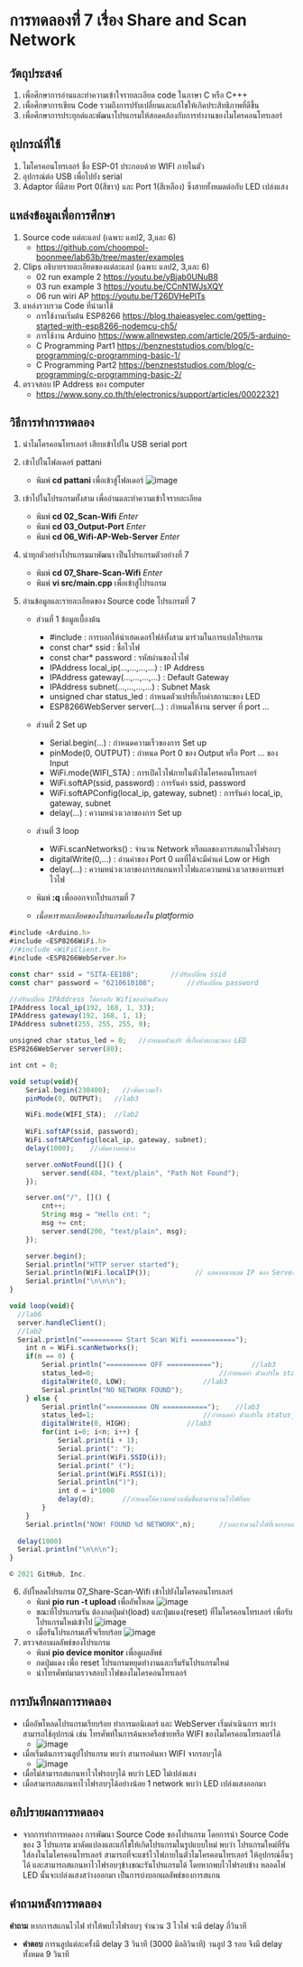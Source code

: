 #  การทดลองที่่ 7 เรื่อง Share and Scan Network

##  วัตถุประสงค์
 1. เพื่อศึกษาการอ่านและทำความเข้าใจรายละเอียด code ในภาษา C หรือ C+++
 2. เพื่อศึกษาการเขียน Code รวมถึงการปรับเปลี่ยนและแก้ไขให้เกิดประสิทธิภาพที่ดีขึ้น
 3. เพื่อศึกษาการประยุกต์และพัฒนาโปรแกรมให้สอดคล้องกับการทำงานของไมโครคอนโทรเลอร์

##  อุปกรณ์ที่ใช้
   1. ไมโครคอนโทรเลอร์ ชื่อ ESP-01 ประกอบด้วย WIFI ภายในตัว
   2. อุปกรณ์ต่อ USB เพื่อไปยัง serial
   3. Adaptor ที่มีสาย Port 0(สีขาว) และ Port 1(สีเหลือง) ซึ่งสายทั้งหมดต่อกับ LED เปล่งแสง

##  แหล่งข้อมูลเพื่อการศึกษา
 1. Source code แต่ละแลป (เฉพาะ แลป2, 3,และ 6)
 	- https://github.com/choompol-boonmee/lab63b/tree/master/examples
 2. Clips อธิบายรายละเอียดของแต่ละแลป (เฉพาะ แลป2, 3,และ 6)
	- 02 run example 2 https://youtu.be/yBjab0UNuB8
	- 03 run example 3 https://youtu.be/CCnN1WJsXQY
	- 06 run wiri AP https://youtu.be/T26DVHePlTs
 3. แหล่งรวบรวม Code ที่นำมาใช้
  	- การใช้งานเริ่มต้น ESP8266 https://blog.thaieasyelec.com/getting-started-with-esp8266-nodemcu-ch5/
  	- การใช้งาน Arduino https://www.allnewstep.com/article/205/5-arduino-
 	- C Programming Part1 https://benzneststudios.com/blog/c-programming/c-programming-basic-1/
 	- C Programming Part2 https://benzneststudios.com/blog/c-programming/c-programming-basic-2/
 4. ตรวจสอบ IP Address ของ computer
 	- https://www.sony.co.th/th/electronics/support/articles/00022321
 
##  วิธีการทำการทดลอง
 1. นำไมโครคอนโทรเลอร์ เสียบเข้าไปใน USB serial port
 2. เข้าไปในโฟลเดอร์ pattani
	- พิมพ์ **cd pattani** เพื่อเข้าสู่โฟลเดอร์
![image](https://user-images.githubusercontent.com/80879429/113065867-bf6b0e00-91e3-11eb-9243-a90494902fbb.png)

 3. เข้าไปในโปรแกรมทั้งสาม เพื่ออ่านและทำความเข้าใจรายละเอียด
	- พิมพ์ **cd 02_Scan-Wifi** *Enter*
	- พิมพ์ **cd 03_Output-Port** *Enter*
	- พิมพ์ **cd 06_Wifi-AP-Web-Server** *Enter*
 4. นำทุกตัวอย่างโปรแกรมมาพัฒนา  เป็นโปรแกรมตัวอย่างที่ 7 
	- พิมพ์ **cd 07_Share-Scan-Wifi** *Enter*
	- พิมพ์ **vi src/main.cpp** เพื่อเข้าสู่โปรแกรม
 5. อ่านข้อมูลและรายละเอียดของ Source code โปรแกรมที่ 7
	- ส่วนที่ 1 ข้อมูลเบื้องต้น 
		- #include <name of header file> : การบอกให้นำเฮดเดอร์ไฟล์ทั้งสาม มาร่วมในการแปลโปรแกรม
		- const char* ssid : ชื่อไวไฟ
		- const char* password : รหัสผ่านของไวไฟ
		- IPAddress local_ip(...,...,...,...) : IP Address
		- IPAddress gateway(...,...,...,...) : Default Gateway
		- IPAddress subnet(...,...,...,...) : Subnet Mask
		- unsigned char status_led : กำหนดตัวแปรที่เก็บค่าสถานะของ LED
		- ESP8266WebServer server(...) : กำหนดให้งาน server ที่ port ...
	- ส่วนที่ 2 Set up
		- Serial.begin(...) : กำหนดความเร็วของการ Set up 
		- pinMode(0, OUTPUT) : กำหนด Port 0 ของ Output หรือ Port ... ของ Input
		- WiFi.mode(WIFI_STA) : การเปิดไวไฟภายในตัวไมโครคอนโทรเลอร์
		- WiFi.softAP(ssid, password) : การรันค่า ssid, password
		- WiFi.softAPConfig(local_ip, gateway, subnet) : การรันค่า local_ip, gateway, subnet
		- delay(...) : ความหน่วงเวลาของการ Set up

	- ส่วนที่ 3 loop
		- WiFi.scanNetworks() : จำนวน Network หรือผลของการสแกนไวไฟรอบๆ
		- digitalWrite(0,...) : อ่านค่าของ Port 0 ผลที่ได้จะมีค่าแค่ Low or High
		- delay(...) : ความหน่วงเวลาของการสแกนหาไวไฟและความหน่วงเวลาของการแชร์ไวไฟ
	- พิมพ์ **:q** เพื่อออกจากโปรแกรมที่ 7
	- *เนื้อหารายละเอียดของโปรแกรมที่แสดงใน platformio*

```javascript
#include <Arduino.h>
#include <ESP8266WiFi.h>
//#include <WiFiClient.h>
#include <ESP8266WebServer.h>

const char* ssid = "SITA-EE108";		//ปรับเปลี่ยน ssid
const char* password = "6210610108";		//ปรับเปลี่ยน password

//ปรับเปลี่ยน IPAddress ให้ตรงกับ Wifiของบ้านตัวเอง
IPAddress local_ip(192, 168, 1, 33);    
IPAddress gateway(192, 168, 1, 1);
IPAddress subnet(255, 255, 255, 0);

unsigned char status_led = 0;   //กำหนดตัวแปร ที่เก็บค่าสถานะของ LED
ESP8266WebServer server(80);

int cnt = 0;

void setup(void){
	Serial.begin(230400);   //เพิ่มความเร็ว
	pinMode(0, OUTPUT);   //lab3

	WiFi.mode(WIFI_STA);  //lab2
  
	WiFi.softAP(ssid, password);
	WiFi.softAPConfig(local_ip, gateway, subnet);
	delay(1000);    //เพิ่มความหน่วง

	server.onNotFound([]() {
		server.send(404, "text/plain", "Path Not Found");
	});

	server.on("/", []() {
		cnt++;
		String msg = "Hello cnt: ";
		msg += cnt;
		server.send(200, "text/plain", msg);
	});

	server.begin();
	Serial.println("HTTP server started");
	Serial.println(WiFi.localIP());           // แสดงหมายเลข IP ของ Server
	Serial.println("\n\n\n");
}

void loop(void){
  //lab6
  server.handleClient();
  //lab2
  Serial.println("========== Start Scan Wifi ===========");
	int n = WiFi.scanNetworks();
	if(n == 0) {
		Serial.println("========== OFF ===========");		//lab3
		status_led=0;                   			//กำหนดค่า ตัวแปรใน status_led=0
		digitalWrite(0, LOW);					//lab3
		Serial.println("NO NETWORK FOUND");
	} else {
		Serial.println("========== ON ===========");	//lab3
		status_led=1;                   		//กำหนดค่า ตัวแปรใน status_led=1
		digitalWrite(0, HIGH);				//lab3
		for(int i=0; i<n; i++) {
			Serial.print(i + 1);
			Serial.print(": ");
			Serial.print(WiFi.SSID(i));
			Serial.print(" (");
			Serial.print(WiFi.RSSI(i));
			Serial.println(")");
			int d = i*1000
			delay(d);		//กำหนดให้ความหน่วงเพิ่มขึ้นตามจำนวนไวไฟที่พบ
		}
	}
	Serial.println("NOW! FOUND %d NETWORK",n);		//บอกจำนวนไวไฟที่เจอรอบสถานที่นั้น
  
  delay(1000)
  Serial.println("\n\n\n");
}

© 2021 GitHub, Inc.
```
 6. อัปโหลดโปรแกรม 07_Share-Scan-Wifi เข้าไปยังไมโครคอนโทรเลอร์
      - พิมพ์ **pio run -t upload** เพื่ออัพโหลด
      ![image](https://user-images.githubusercontent.com/80879429/112097793-3c3e2c80-8bd3-11eb-996e-32ca2630c4d9.jpg)
      - ขณะที่โปรแกรมรัน ต้องกดปุ่มดำ(load)  และปุ่มแดง(reset) ที่ไมโครคอนโทรเลอร์ เพื่อรับโปรแกรมใหม่เข้าไป
      ![image](https://user-images.githubusercontent.com/80879429/112098051-b53d8400-8bd3-11eb-81a0-603bb97c49a6.png)
      - เมื่อรันโปรแกรมเสร็จเรียบร้อย
      ![image](https://user-images.githubusercontent.com/80879429/112096308-9db0cc00-8bd0-11eb-8e18-ad50c46ef244.png)
 7. ตรวจสอบผลลัพธ์ของโปรแกรม    
      - พิมพ์ **pio device monitor** เพื่อดูผลลัพธ์
      - กดปุ่มแดง เพื่อ reset โปรแกรมหยุดทำงานและเริ่มรันโปรแกรมใหม่
      - นำโทรศัพท์มาตรวจสอบไวไฟของไมโครคอนโทรเลอร์

##  การบันทึกผลการทดลอง
 * เมื่ออัพโหลดโปรแกรมเรียบร้อย ทำการมอนิเตอร์ และ WebServer เริ่มดำเนินการ พบว่า สามารถใช้อุปกรณ์ เช่น โทรศัพท์ในการค้นหาครือข่ายหรือ WIFI ของไมโครคอนโทรเลอร์ได้
	* ![image](https://user-images.githubusercontent.com/80879429/112264428-7840c280-8ca3-11eb-9c96-ccc8b082a24a.png)
 * เมื่อเริ่มต้นการวนลูปโปรแกรม พบว่า สามารถค้นหา WIFI จากรอบๆได้ 
	* ![image](https://user-images.githubusercontent.com/80879429/112289756-29a22100-8cc1-11eb-82ca-e945cb5c5e8c.png)
 * เมื่อไม่สามารถสแกนหาไวไฟรอบๆได้ พบว่า LED ไม่เปล่งแสง
 * เมื่อสามารถสแกนหาไวไฟรอบๆได้อย่างน้อย 1 network พบว่า LED เปล่งแสงออกมา

##  อภิปรายผลการทดลอง
 * จากการทำการทดลอง การพัฒนา Source Code ของโปรแกรม โดยการนำ Source Code ของ 3 โปรแกรม มาดัดแปลงและแก้ไขให้เกิดโปรแกรมในรูปแบบใหม่ พบว่า โปรแกรมใหม่ที่รันใส่ลงในไมโครคอนโทรเลอร์ สามารถที่จะแชร์ไวไฟภายในตัวไมโครคอนโทรเลอร์ ให้อุปกรณ์อื่นๆได้ และสามารถสแกนหาไวไฟรอบๆข้างขณะรันโปรแกรมได้ โดยหากพบไวไฟรอบข้าง หลอดไฟ LED นั้นจะเปล่งแสงสว่างออกมา เป็นการบ่งบอกผลลัพธ์ของการสแกน
##  คำถามหลังการทดลอง
**คำถาม**   หากการสแกนไวไฟ ทำให้พบไวไฟรอบๆ จำนวน 3 ไวไฟ จะมี delay กี่วินาที
*  **คำตอบ** การนลูปแต่ละครั้งมี delay 3 วินาที (3000 มิลลิวินาที) วนลูป 3 รอบ จึงมี delay ทั้งหมด 9  วินาที

